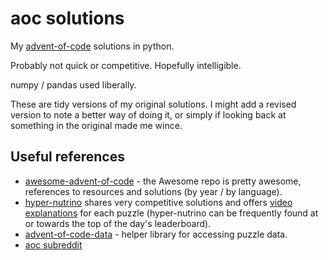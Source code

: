 # aoc solutions

My [advent-of-code](https://adventofcode.com/) solutions in python.

Probably not quick or competitive. Hopefully intelligible.

numpy / pandas used liberally.

These are tidy versions of my original solutions. I might add a revised version to note a better way of doing it, or simply if looking back at something in the original made me wince.

## Useful references
- [awesome-advent-of-code](https://github.com/Bogdanp/awesome-advent-of-code) - the Awesome repo is pretty awesome, references to resources and solutions (by year / by language).
- [hyper-nutrino](https://github.com/hyper-neutrino/advent-of-code) shares very competitive solutions and offers [video explanations](https://www.youtube.com/@hyper-neutrino) for each puzzle (hyper-nutrino can be frequently found at or towards the top of the day's leaderboard).
- [advent-of-code-data](https://github.com/wimglenn/advent-of-code-data) - helper library for accessing puzzle data.
- [aoc subreddit](https://www.reddit.com/r/adventofcode)
